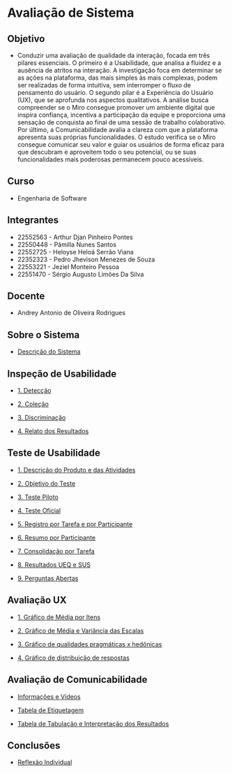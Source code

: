 # Avaliação de Sistema

## Objetivo

- Conduzir uma avaliação de qualidade da interação, focada em três pilares essenciais. O primeiro é a Usabilidade, que analisa a fluidez e a ausência de atritos na interação. A investigação foca em determinar se as ações na plataforma, das mais simples às mais complexas, podem ser realizadas de forma intuitiva, sem interromper o fluxo de pensamento do usuário. O segundo pilar é a Experiência do Usuário (UX), que se aprofunda nos aspectos qualitativos. A análise busca compreender se o Miro consegue promover um ambiente digital que inspira confiança, incentiva a participação da equipe e proporciona uma sensação de conquista ao final de uma sessão de trabalho colaborativo. Por último, a Comunicabilidade avalia a clareza com que a plataforma apresenta suas próprias funcionalidades. O estudo verifica se o Miro consegue comunicar seu valor e guiar os usuários de forma eficaz para que descubram e aproveitem todo o seu potencial, ou se suas funcionalidades mais poderosas permanecem pouco acessíveis.

## Curso
- Engenharia de Software

## Integrantes 
- 22552563 - Arthur Djan Pinheiro Pontes
- 22550448 - Pâmilla Nunes Santos
- 22552725 - Heloyse Heloá Serrão Viana
- 22352323 - Pedro Jhevison Menezes de Souza
- 22553221 - Jeziel Monteiro Pessoa
- 22551470 - Sérgio Augusto Limões Da Silva


## Docente

- Andrey Antonio de Oliveira Rodrigues


## Sobre o Sistema

- [Descrição do Sistema](https://github.com/jeziel-monteiro/IHC/blob/main/TP1-IHC/1-Descricao-Sistema.md)

## Inspeção de Usabilidade

- [1. Detecção](https://github.com/jeziel-monteiro/IHC/blob/main/TP1-IHC/2-Inspecao-Usabilidade.md)

- [2. Coleção](https://github.com/jeziel-monteiro/IHC/blob/main/TP1-IHC/2-Inspecao-Usabilidade.md)

- [3. Discriminação](https://github.com/jeziel-monteiro/IHC/blob/main/TP1-IHC/2-Inspecao-Usabilidade.md)

- [4. Relato dos Resultados](https://github.com/jeziel-monteiro/IHC/blob/main/TP1-IHC/2-Inspecao-Usabilidade.md)

## Teste de Usabilidade

- [1. Descrição do Produto e das Atividades](https://github.com/jeziel-monteiro/IHC/blob/main/TP1-IHC/3-Teste-de-usabilidade.md)

- [2. Objetivo do Teste](https://github.com/jeziel-monteiro/IHC/blob/main/TP1-IHC/3-Teste-de-usabilidade.md)

- [3. Teste Piloto](https://github.com/jeziel-monteiro/IHC/blob/main/TP1-IHC/3-Teste-de-usabilidade.md)

- [4. Teste Oficial](https://github.com/jeziel-monteiro/IHC/blob/main/TP1-IHC/3-Teste-de-usabilidade.md)

- [5. Registro por Tarefa e por Participante](https://github.com/jeziel-monteiro/IHC/blob/main/TP1-IHC/3-Teste-de-usabilidade.md)

- [6. Resumo por Participante](https://github.com/jeziel-monteiro/IHC/blob/main/TP1-IHC/3-Teste-de-usabilidade.md)

- [7. Consolidação por Tarefa](https://github.com/jeziel-monteiro/IHC/blob/main/TP1-IHC/3-Teste-de-usabilidade.md)

- [8. Resultados UEQ e SUS](https://github.com/jeziel-monteiro/IHC/blob/main/TP1-IHC/3-Teste-de-usabilidade.md)

- [9. Perguntas Abertas](https://github.com/jeziel-monteiro/IHC/blob/main/TP1-IHC/3-Teste-de-usabilidade.md)


## Avaliação UX

- [1. Gráfico de Média por Itens](https://github.com/jeziel-monteiro/IHC/blob/main/TP1-IHC/4-Avalia%C3%A7%C3%A3o-UX.md)

- [2. Gráfico de Média e Variância das Escalas](https://github.com/jeziel-monteiro/IHC/blob/main/TP1-IHC/4-Avalia%C3%A7%C3%A3o-UX.md)

- [3. Gráfico de qualidades pragmáticas x hedônicas](https://github.com/jeziel-monteiro/IHC/blob/main/TP1-IHC/4-Avalia%C3%A7%C3%A3o-UX.md)

- [4. Gráfico de distribuição de respostas](https://github.com/jeziel-monteiro/IHC/blob/main/TP1-IHC/4-Avalia%C3%A7%C3%A3o-UX.md)

## Avaliação de Comunicabilidade

- [Informações e Vídeos](https://github.com/jeziel-monteiro/IHC/blob/main/TP1-IHC/5-Avaliacao-Comunicabilidade.md)

- [Tabela de Etiquetagem](https://github.com/jeziel-monteiro/IHC/blob/main/TP1-IHC/5-Avaliacao-Comunicabilidade.md)

- [Tabela de Tabulação e Interpretação dos Resultados](https://github.com/jeziel-monteiro/IHC/blob/main/TP1-IHC/5-Avaliacao-Comunicabilidade.md)

## Conclusões

- [Reflexão Individual](https://github.com/jeziel-monteiro/IHC/blob/main/TP1-IHC/6-Conclusoes.md)
